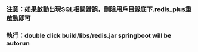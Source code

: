 ### 注意：如果啟動出現SQL相關錯誤，刪除用戶目錄底下.redis_plus重啟動即可

### 執行：double click build/libs/redis.jar springboot will be autorun 